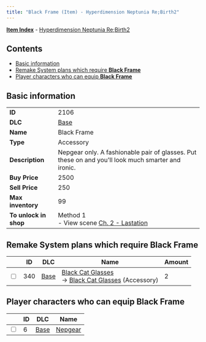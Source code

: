 ```yaml
---
title: "Black Frame (Item) - Hyperdimension Neptunia Re;Birth2"
---
```


[**Item Index**](/neptunia/rb2/item/index.html) - [Hyperdimension Neptunia Re;Birth2](/neptunia/rb2)

## Contents

- [Basic information](#basic-information)
- [Remake System plans which require **Black Frame**](#remake-system-plans-which-require-black-frame)
- [Player characters who can equip **Black Frame**](#player-characters-who-can-equip-black-frame)

## Basic information

|   |   |
| -- | -- |
| **ID** | 2106 |
| **DLC** | [Base](/neptunia/rb2/dlc/0-base.html) |
| **Name** | Black Frame |
| **Type** | Accessory |
| **Description** | Nepgear only. A fashionable pair of glasses. Put these on and you'll look much smarter and ironic. |
| **Buy Price** | 2500 |
| **Sell Price** | 250 |
| **Max inventory** | 99 |
| **To unlock in shop** | Method 1<br />- View scene [Ch. 2 - Lastation](/neptunia/rb2/scene/0-102-ch-2-lastation.html) |

## Remake System plans which require **Black Frame**

|    | ID | DLC | Name | Amount |
| -- | -- | --- | ---- | ------ |
| <input type="checkbox" id="rb2-remake-0-340" class="trackbox" /> | 340 | [Base](/neptunia/rb2/dlc/0-base.html) | [Black Cat Glasses](/neptunia/rb2/remake/0-340-black-cat-glasses.html)<br />→ [Black Cat Glasses](/neptunia/rb2/item/0-2140-black-cat-glasses.html) (Accessory) | 2 |

## Player characters who can equip **Black Frame**

|    | ID | DLC | Name |
| -- | -- | --- | ---- |
| <input type="checkbox" id="rb2-player-0-6" class="trackbox" /> | 6 | [Base](/neptunia/rb2/dlc/0-base.html) | [Nepgear](/neptunia/rb2/player/0-6-nepgear.html) |